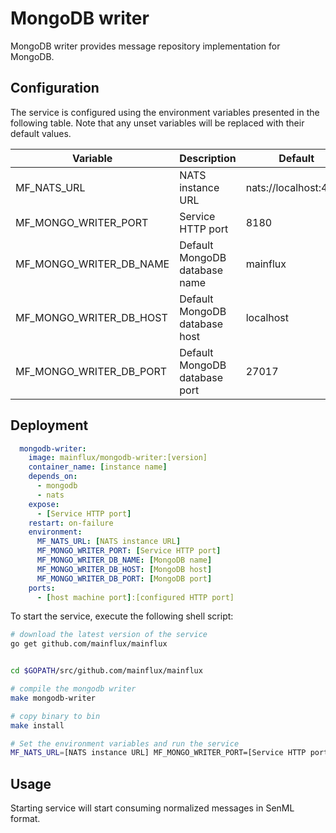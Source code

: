 # MongoDB writer

MongoDB writer provides message repository implementation for MongoDB.

## Configuration

The service is configured using the environment variables presented in the
following table. Note that any unset variables will be replaced with their
default values.

| Variable                | Description                       | Default               |
|-------------------------|-----------------------------------|-----------------------|
| MF_NATS_URL             | NATS instance URL                 | nats://localhost:4222 |
| MF_MONGO_WRITER_PORT    | Service HTTP port                 | 8180                  |
| MF_MONGO_WRITER_DB_NAME | Default MongoDB database name     | mainflux              |
| MF_MONGO_WRITER_DB_HOST | Default MongoDB database host     | localhost             |
| MF_MONGO_WRITER_DB_PORT | Default MongoDB database port     | 27017                 |

## Deployment

```yaml
  mongodb-writer:
    image: mainflux/mongodb-writer:[version]
    container_name: [instance name]
    depends_on:
      - mongodb
      - nats
    expose:
      - [Service HTTP port]
    restart: on-failure
    environment:
      MF_NATS_URL: [NATS instance URL]
      MF_MONGO_WRITER_PORT: [Service HTTP port]
      MF_MONGO_WRITER_DB_NAME: [MongoDB name]
      MF_MONGO_WRITER_DB_HOST: [MongoDB host]
      MF_MONGO_WRITER_DB_PORT: [MongoDB port]
    ports:
      - [host machine port]:[configured HTTP port]
```

To start the service, execute the following shell script:

```bash
# download the latest version of the service
go get github.com/mainflux/mainflux


cd $GOPATH/src/github.com/mainflux/mainflux

# compile the mongodb writer
make mongodb-writer

# copy binary to bin
make install

# Set the environment variables and run the service
MF_NATS_URL=[NATS instance URL] MF_MONGO_WRITER_PORT=[Service HTTP port] MF_MONGO_WRITER_DB_NAME=[MongoDB database name] MF_MONGO_WRITER_DB_HOST=[MongoDB database host] MF_MONGO_WRITER_DB_PORT=[MongoDB database port] $GOBIN/mainflux-mongodb-writer
```

## Usage

Starting service will start consuming normalized messages in SenML format.
